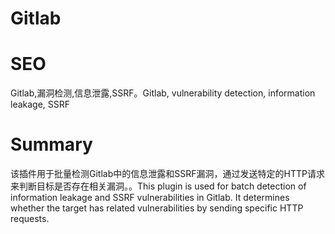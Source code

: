 # Gitlab
# SEO
Gitlab,漏洞检测,信息泄露,SSRF。Gitlab, vulnerability detection, information leakage, SSRF
# Summary
该插件用于批量检测Gitlab中的信息泄露和SSRF漏洞，通过发送特定的HTTP请求来判断目标是否存在相关漏洞。。This plugin is used for batch detection of information leakage and SSRF vulnerabilities in Gitlab. It determines whether the target has related vulnerabilities by sending specific HTTP requests.
